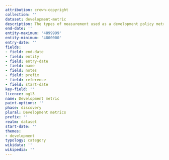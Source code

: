 ```yaml
---
attribution: crown-copyright
collection: ''
dataset: development-metric
description: The types of measurement used as a development policy metric
end-date: ''
entity-maximum: '4899999'
entity-minimum: '4800000'
entry-date: ''
fields:
- field: end-date
- field: entity
- field: entry-date
- field: name
- field: notes
- field: prefix
- field: reference
- field: start-date
key-field: ''
licence: ogl3
name: Development metric
paint-options: ''
phase: discovery
plural: Development metrics
prefix: ''
realm: dataset
start-date: ''
themes:
- development
typology: category
wikidata: ''
wikipedia: ''
---
```

